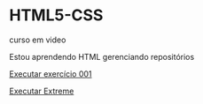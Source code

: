 # HTML5-CSS
 curso em video

Estou aprendendo HTML gerenciando repositórios

<a href="https://paulohuerta.github.io/HTML5-CSS/exercicios/ex001/index.html">Executar exercício 001</a>

<a href="https://paulohuerta.github.io/HTML5-CSS/exercicios/Extreme/index.html">Executar Extreme</a>
